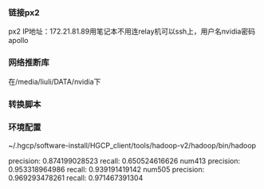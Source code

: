### 链接px2
px2 IP地址：172.21.81.89用笔记本不用连relay机可以ssh上，用户名nvidia密码apollo
### 网络推断库
在/media/liuli/DATA/nvidia下
### 转换脚本

### 环境配置
 ~/.hgcp/software-install/HGCP_client/tools/hadoop-v2/hadoop/bin/hadoop

 precision: 0.874199028523
 recall: 0.650524616626
 num413
 precision: 0.953318964986
 recall: 0.939191419142
 num505
 precision: 0.969293478261
 recall: 0.971467391304
